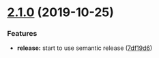 # [2.1.0](https://github.com/cycjimmy/weixin-jssdk/compare/v2.0.0...v2.1.0) (2019-10-25)


### Features

* **release:** start to use semantic release ([7df19d6](https://github.com/cycjimmy/weixin-jssdk/commit/7df19d6bcabb9f71007b0ac5492ef4d11a8d94ac))
